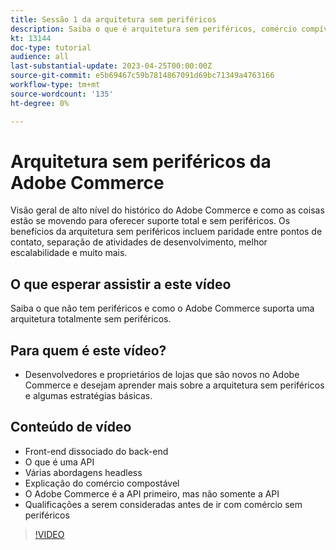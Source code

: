 ```yaml
---
title: Sessão 1 da arquitetura sem periféricos
description: Saiba o que é arquitetura sem periféricos, comércio compível e experiências personalizadas
kt: 13144
doc-type: tutorial
audience: all
last-substantial-update: 2023-04-25T00:00:00Z
source-git-commit: e5b69467c59b7814867091d69bc71349a4763166
workflow-type: tm+mt
source-wordcount: '135'
ht-degree: 0%

---
```


# Arquitetura sem periféricos da Adobe Commerce

Visão geral de alto nível do histórico do Adobe Commerce e como as coisas estão se movendo para oferecer suporte total e sem periféricos.  Os benefícios da arquitetura sem periféricos incluem paridade entre pontos de contato, separação de atividades de desenvolvimento, melhor escalabilidade e muito mais.

## O que esperar assistir a este vídeo

Saiba o que não tem periféricos e como o Adobe Commerce suporta uma arquitetura totalmente sem periféricos.

## Para quem é este vídeo?

* Desenvolvedores e proprietários de lojas que são novos no Adobe Commerce e desejam aprender mais sobre a arquitetura sem periféricos e algumas estratégias básicas.

## Conteúdo de vídeo

* Front-end dissociado do back-end
* O que é uma API
* Várias abordagens headless
* Explicação do comércio compostável
* O Adobe Commerce é a API primeiro, mas não somente a API
* Qualificações a serem consideradas antes de ir com comércio sem periféricos

>[!VIDEO](https://video.tv.adobe.com/v/3418862?learn=on)

